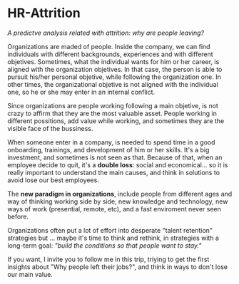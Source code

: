 # HR-Attrition
*A predictve analysis related with attrition: why are people leaving?*

Organizations are maded of people. Inside the company, we can find individuals with different backgrounds, experiences and with different objetives. 
Sometimes, what the individual wants for him or her career, is aligned with the organization objetives. In that case, the person is able to pursuit his/her personal objetive, while following the organization one. In other times, the organizational objetive is not aligned with the individual one, so he or she may enter in an internal conflict.

Since organizations are people working following a main objetive, is not crazy to affirm that they are the most valuable asset. People working in different possitions, add value while working, and sometimes they are the visible face of the bussiness.

When someone enter in a company, is needed to spend time in a good onboarding, trainings, and development of him or her skills. It's a big investment, and sometimes is not seen as that. Because of that, when an employee decide to quit, it's a **double loss**: social and economical... so it is really important to understand the main causes, and think in solutions to avoid lose our best employees.

The **new paradigm in organizations**, include people from different ages and way of thinking working side by side, new knowledge and technology, new ways of work (presential, remote, etc), and a fast enviroment never seen before.

Organizations often put a lot of effort into desperate "talent retention" strategies but ... maybe it's time to think and rethink, in strategies with a long-term goal: *"build the conditions so that people want to stay."*

If you want, I invite you to follow me in this trip, triying to get the first insights about "Why people left their jobs?", and think in ways to don't lose our main value.

